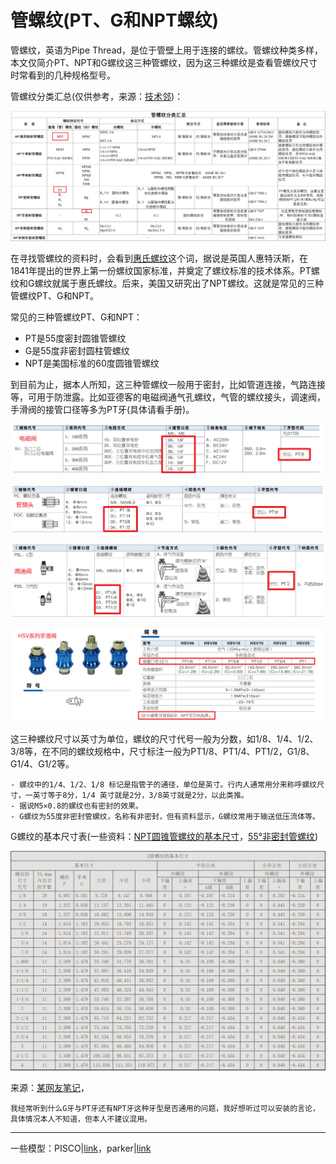 # 管螺纹(PT、G和NPT螺纹)

管螺纹，英语为Pipe Thread，是位于管壁上用于连接的螺纹。管螺纹种类多样，本文仅简介PT、NPT和G螺纹这三种管螺纹，因为这三种螺纹是查看管螺纹尺寸时常看到的几种规格型号。

管螺纹分类汇总(仅供参考，来源：[技术邻](https://www.jishulink.com/post/1975015))：

![2a84013366944e75a0855c4eb8fc9613](static/2a84013366944e75a0855c4eb8fc9613.png)



在寻找管螺纹的资料时，会看到[惠氏螺纹](https://baike.baidu.com/item/%E8%8B%B1%E5%88%B6%E6%83%A0%E6%B0%8F%E8%9E%BA%E7%BA%B9/65002000)这个词，据说是英国人惠特沃斯，在1841年提出的世界上第一份螺纹国家标准，并奠定了螺纹标准的技术体系。PT螺纹和G螺纹就属于惠氏螺纹。后来，美国又研究出了NPT螺纹。这就是常见的三种管螺纹PT、G和NPT。

常见的三种管螺纹PT、G和NPT：

- PT是55度密封圆锥管螺纹
- G是55度非密封圆柱管螺纹
- NPT是美国标准的60度圆锥管螺纹



到目前为止，据本人所知，这三种管螺纹一般用于密封，比如管道连接，气路连接等，可用于防泄露。比如亚德客的电磁阀通气孔螺纹，气管的螺纹接头，调速阀，手滑阀的接管口径等多为PT牙(具体请看手册)。

![image-20251027200705185](static/image-20251027200705185.png)

![image-20251027200556095](static/image-20251027200556095.png)

![image-20251027200838751](static/image-20251027200838751.png)

![image-20251027201124803](static/image-20251027201124803.png)

这三种螺纹尺寸以英寸为单位，螺纹的尺寸代号一般为分数，如1/8、1/4、1/2、3/8等，在不同的螺纹规格中，尺寸标注一般为PT1/8、PT1/4、PT1/2，G1/8、G1/4、G1/2等。

```{note}
- 螺纹中的1/4、1/2、1/8 标记是指管子的通径，单位是英寸。行内人通常用分来称呼螺纹尺寸，一英寸等于8分，1/4 英寸就是2分，3/8英寸就是2分，以此类推。
- 据说M5×0.8的螺纹也有密封的效果。
- G螺纹为55度非密封管螺纹，名称有非密封，但有资料显示，G螺纹常用于输送低压流体等。
```

G螺纹的基本尺寸表(一些资料：[NPT圆锥管螺纹的基本尺寸](https://www.164580.com/data/detail_13.html)，[55°非密封管螺纹](https://www.164580.com/data/detail_19.html))

![image-20251027172612953](static/image-20251027172612953.png)

来源：[某网友笔记](https://www.kdr.xyz/a/information/pp/121.html)，

```{note}
我经常听到什么G牙与PT牙还有NPT牙这种牙型是否通用的问题，我好想听过可以安装的言论，具体情况本人不知道，但本人不建议混用。
```

---

一些模型：PISCO|[link](https://www.pisco.co.jp/cn/)，parker|[link](https://www.parker.com/cn/zh/home.html)































